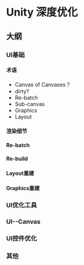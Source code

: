 # Unity 深度优化

## 大纲

### UI基础
#### 术语
- Canvas of Canvases？
- dirty?
- Re-batch
- Sub-canvas
- Graphics
- Layout

#### 渲染细节

#### Re-batch

#### Re-build

#### Layout重建

#### Graphics重建

### UI优化工具

### UI--Canvas

### UI控件优化

### 其他

